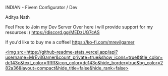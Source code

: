 INDIAN - Fivem Configurator / Dev

Aditya Nath

Feel Free to Join my Dev Server Over here i will provide support for my resources :)  https://discord.gg/MEDzUG7cAS

If you'd like to buy me a coffee! https://ko-fi.com/mrevilgamer

 <a href=https://ko-fi.com/mrevilgamer><img src=https://github-readme-stats.vercel.app/api?username=MrEvilGamer&count_private=true&show_icons=true&title_color=dc143c&text_color=ffffff&icon_color=dc143c&hide_border=true&bg_color=282a36&layout=compact&hide_title=false&hide_rank=false><a>
